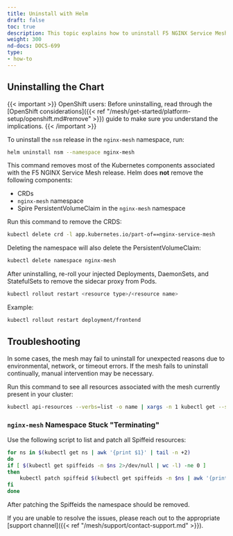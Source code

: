 ```yaml
---
title: Uninstall with Helm
draft: false
toc: true
description: This topic explains how to uninstall F5 NGINX Service Mesh using Helm.
weight: 300
nd-docs: DOCS-699
type:
- how-to
---
```


## Uninstalling the Chart

{{< important >}}
OpenShift users: Before uninstalling, read through the [OpenShift considerations]({{< ref "/mesh/get-started/platform-setup/openshift.md#remove" >}}) guide to make sure you understand the implications.
{{< /important >}}

To uninstall the `nsm` release in the `nginx-mesh` namespace, run:

```bash
helm uninstall nsm --namespace nginx-mesh
```

This command removes most of the Kubernetes components associated with the F5 NGINX Service Mesh release.
Helm does **not** remove the following components:

- CRDs
- `nginx-mesh` namespace
- Spire PersistentVolumeClaim in the `nginx-mesh` namespace

Run this command to remove the CRDS:

```bash
kubectl delete crd -l app.kubernetes.io/part-of==nginx-service-mesh
```

Deleting the namespace will also delete the PersistentVolumeClaim:

```bash
kubectl delete namespace nginx-mesh
```

After uninstalling, re-roll your injected Deployments, DaemonSets, and StatefulSets to remove the sidecar proxy from Pods.

```bash
kubectl rollout restart <resource type>/<resource name>
```

Example:

```bash
kubectl rollout restart deployment/frontend
```

## Troubleshooting

In some cases, the mesh may fail to uninstall for unexpected reasons due to environmental, network, or timeout errors. If the mesh fails to uninstall continually, manual intervention may be necessary.

Run this command to see all resources associated with the mesh currently present in your cluster:

```bash
kubectl api-resources --verbs=list -o name | xargs -n 1 kubectl get --show-kind --ignore-not-found -l app.kubernetes.io/part-of=nginx-service-mesh -A
```

### `nginx-mesh` Namespace Stuck "Terminating"

Use the following script to list and patch all Spiffeid resources:

```bash
for ns in $(kubectl get ns | awk '{print $1}' | tail -n +2)
do
if [ $(kubectl get spiffeids -n $ns 2>/dev/null | wc -l) -ne 0 ]
then
    kubectl patch spiffeid $(kubectl get spiffeids -n $ns | awk '{print $1}' | tail -n +2) --type='merge' -p '{"metadata":{"finalizers":null}}' -n $ns
fi
done
```

After patching the Spiffeids the namespace should be removed.

If you are unable to resolve the issues, please reach out to the appropriate [support channel]({{< ref "/mesh/support/contact-support.md" >}}).

